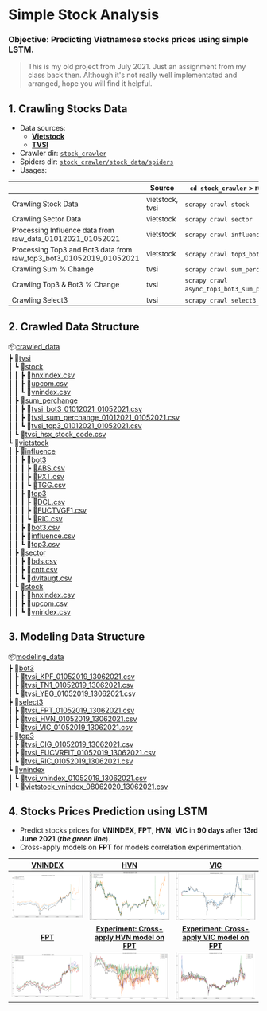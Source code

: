 # Simple Stock Analysis

### Objective: Predicting Vietnamese stocks prices using simple LSTM.

> This is my old project from July 2021. Just an assignment from my class back then. Although it's not really well implementated and arranged, hope you will find it helpful.

## 1. Crawling Stocks Data
- Data sources:
    - [**Vietstock**](https://finance.vietstock.vn)
    - [**TVSI**](https://finance.tvsi.com.vn)
- Crawler dir: [`stock_crawler`](./stock_crawler/)
- Spiders dir: [`stock_crawler/stock_data/spiders`](./stock_crawler/stock_data/spiders/)
- Usages:

|   | Source | `cd stock_crawler` > run cmd |
|---|---|---|
| Crawling Stock Data | vietstock, tvsi | `scrapy crawl stock` |
| Crawling Sector Data | vietstock | `scrapy crawl sector` |
| Processing Influence data from raw_data_01012021_01052021 | vietstock | `scrapy crawl influence` |
| Processing Top3 and Bot3 data from raw_top3_bot3_01052019_01052021 | vietstock | `scrapy crawl top3_bot3` |
| Crawling Sum % Change | tvsi | `scrapy crawl sum_perchange` |
| Crawling Top3 & Bot3 % Change | tvsi | `scrapy crawl async_top3_bot3_sum_perchange` |
| Crawling Select3 | tvsi | `scrapy crawl select3` |

## 2. Crawled Data Structure
📦[crawled_data](./crawled_data)\
 ┣ 📂[tvsi](./crawled_data/tvsi)\
 ┃ ┗ 📂[stock](./crawled_data/tvsi/stock)\
 ┃ ┃ ┣ 📜[hnxindex.csv](./crawled_data/tvsi/stock/hnxindex.csv)\
 ┃ ┃ ┣ 📜[upcom.csv](./crawled_data/tvsi/stock/upcom.csv)\
 ┃ ┃ ┗ 📜[vnindex.csv](./crawled_data/tvsi/stock/vnindex.csv)\
 ┃ ┣ 📂[sum_perchange](./crawled_data/tvsi/sum_perchange)\
 ┃ ┃ ┣ 📜[tvsi_bot3_01012021_01052021.csv](./crawled_data/tvsi/sum_perchange/tvsi_bot3_01012021_01052021.csv)\
 ┃ ┃ ┣ 📜[tvsi_sum_perchange_01012021_01052021.csv](./crawled_data/tvsi/sum_perchange/tvsi_sum_perchange_01012021_01052021.csv)\
 ┃ ┃ ┗ 📜[tvsi_top3_01012021_01052021.csv](./crawled_data/tvsi/sum_perchange/tvsi_top3_01012021_01052021.csv)\
 ┃ ┗ 📜[tvsi_hsx_stock_code.csv](./crawled_data/tvsi/tvsi_hsx_stock_code.csv)\
 ┗ 📂[vietstock](./crawled_data/vietstock)\
 ┃ ┣ 📂[influence](./crawled_data/vietstock/influence)\
 ┃ ┃ ┣ 📂[bot3](./crawled_data/vietstock/influence/bot3)\
 ┃ ┃ ┃ ┣ 📜[ABS.csv](./crawled_data/vietstock/influence/bot3/ABS.csv)\
 ┃ ┃ ┃ ┣ 📜[PXT.csv](./crawled_data/vietstock/influence/bot3/PXT.csv)\
 ┃ ┃ ┃ ┗ 📜[TGG.csv](./crawled_data/vietstock/influence/bot3/TGG.csv)\
 ┃ ┃ ┣ 📂[top3](./crawled_data/vietstock/influence/top3)\
 ┃ ┃ ┃ ┣ 📜[DCL.csv](./crawled_data/vietstock/influence/top3/DCL.csv)\
 ┃ ┃ ┃ ┣ 📜[FUCTVGF1.csv](./crawled_data/vietstock/influence/top3/FUCTVGF1.csv)\
 ┃ ┃ ┃ ┗ 📜[RIC.csv](./crawled_data/vietstock/influence/top3/RIC.csv)\
 ┃ ┃ ┣ 📜[bot3.csv](./crawled_data/vietstock/influence/bot3.csv)\
 ┃ ┃ ┣ 📜[influence.csv](./crawled_data/vietstock/influence/influence.csv)\
 ┃ ┃ ┗ 📜[top3.csv](./crawled_data/vietstock/influence/top3.csv)\
 ┃ ┣ 📂[sector](./crawled_data/vietstock/sector)\
 ┃ ┃ ┣ 📜[bds.csv](./crawled_data/vietstock/sector/bds.csv)\
 ┃ ┃ ┣ 📜[cntt.csv](./crawled_data/vietstock/sector/cntt.csv)\
 ┃ ┃ ┗ 📜[dvltaugt.csv](./crawled_data/vietstock/sector/dvltaugt.csv)\
 ┃ ┗ 📂[stock](./crawled_data/vietstock/stock)\
 ┃ ┃ ┣ 📜[hnxindex.csv](./crawled_data/vietstock/stock/hnxindex.csv)\
 ┃ ┃ ┣ 📜[upcom.csv](./crawled_data/vietstock/stock/upcom.csv)\
 ┃ ┃ ┗ 📜[vnindex.csv](./crawled_data/vietstock/stock/vnindex.csv)
 
 ## 3. Modeling Data Structure
 📦[modeling_data](./modeling_data)\
 ┣ 📂[bot3](./modeling_data/bot3)\
 ┃ ┣ 📜[tvsi_KPF_01052019_13062021.csv](./modeling_data/bot3/tvsi_KPF_01052019_13062021.csv)\
 ┃ ┣ 📜[tvsi_TN1_01052019_13062021.csv](./modeling_data/bot3/tvsi_TN1_01052019_13062021.csv)\
 ┃ ┗ 📜[tvsi_YEG_01052019_13062021.csv](./modeling_data/bot3/tvsi_YEG_01052019_13062021.csv)\
 ┣ 📂[select3](./modeling_data/select3)\
 ┃ ┣ 📜[tvsi_FPT_01052019_13062021.csv](./modeling_data/select3/tvsi_FPT_01052019_13062021.csv)\
 ┃ ┣ 📜[tvsi_HVN_01052019_13062021.csv](./modeling_data/select3/tvsi_HVN_01052019_13062021.csv)\
 ┃ ┗ 📜[tvsi_VIC_01052019_13062021.csv](./modeling_data/select3/tvsi_VIC_01052019_13062021.csv)\
 ┣ 📂[top3](./modeling_data/top3)\
 ┃ ┣ 📜[tvsi_CIG_01052019_13062021.csv](./modeling_data/top3/tvsi_CIG_01052019_13062021.csv)\
 ┃ ┣ 📜[tvsi_FUCVREIT_01052019_13062021.csv](./modeling_data/top3/tvsi_FUCVREIT_01052019_13062021.csv)\
 ┃ ┗ 📜[tvsi_RIC_01052019_13062021.csv](./modeling_data/top3/tvsi_RIC_01052019_13062021.csv)\
 ┗ 📂[vnindex](./modeling_data/vnindex)\
 ┃ ┗ 📜[tvsi_vnindex_01052019_13062021.csv](./modeling_data/vnindex/tvsi_vnindex_01052019_13062021.csv)\
 ┃ ┗ 📜[vietstock_vnindex_08062020_13062021.csv](./modeling_data/vnindex/vietstock_vnindex_08062020_13062021.csv)

## 4. Stocks Prices Prediction using LSTM
- Predict stocks prices for **VNINDEX**, **FPT**, **HVN**, **VIC** in **90 days** after **13rd June 2021** (***the green line***).
- Cross-apply models on **FPT** for models correlation experimentation.

| [**VNINDEX**](./Modeling%20for%20VNINDEX.ipynb) | [**HVN**](./Modeling%20for%20HVN.ipynb) | [**VIC**](./Modeling%20for%20VIC.ipynb) |
|:---:|:---:|:---:|
| <img src="./assets/vnindex_predictions.png" > | <img src="./assets/hvn_predictions.png" > | <img src="./assets/vic_predictions.png" > |
| [**FPT**](./Modeling%20for%20FPT.ipynb) | [**Experiment: Cross-apply HVN model on FPT**](./Cross_apply_on_FPT.ipynb) | [**Experiment: Cross-apply VIC model on FPT**](./Cross_apply_on_FPT.ipynb) |
| <img src="./assets/fpt_predictions.png" > | <img src="./assets/cross_apply_hvn_model_on_fpt.png" > | <img src="./assets/cross_apply_vic_model_on_fpt.png" > |
